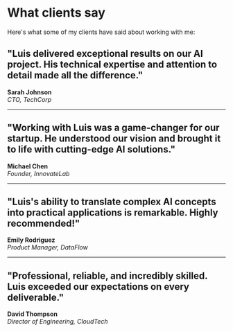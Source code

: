 # What clients say

Here's what some of my clients have said about working with me:

## "Luis delivered exceptional results on our AI project. His technical expertise and attention to detail made all the difference."

**Sarah Johnson**  
*CTO, TechCorp*

---

## "Working with Luis was a game-changer for our startup. He understood our vision and brought it to life with cutting-edge AI solutions."

**Michael Chen**  
*Founder, InnovateLab*

---

## "Luis's ability to translate complex AI concepts into practical applications is remarkable. Highly recommended!"

**Emily Rodriguez**  
*Product Manager, DataFlow*

---

## "Professional, reliable, and incredibly skilled. Luis exceeded our expectations on every deliverable."

**David Thompson**  
*Director of Engineering, CloudTech*
